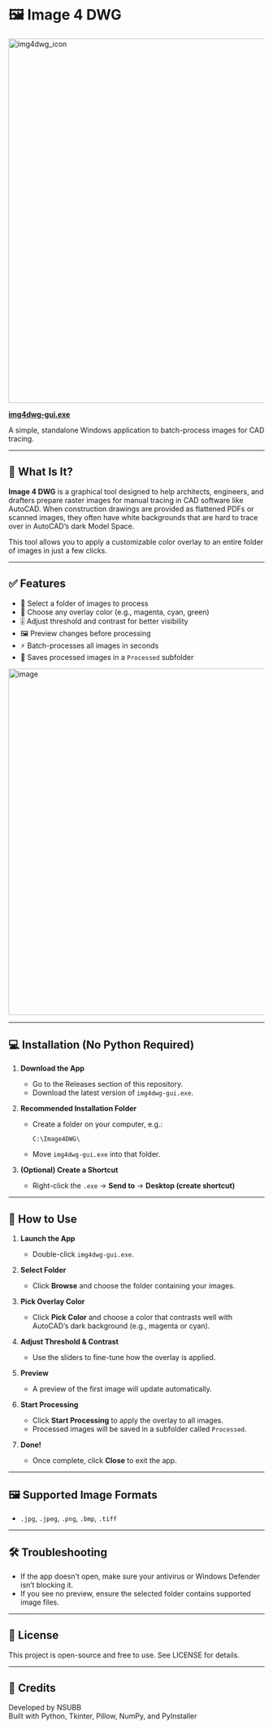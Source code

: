 # 🖼️ Image 4 DWG

<img width="730" height="717" alt="img4dwg_icon" src="https://github.com/user-attachments/assets/06de67e5-cacb-4faa-ba93-15f12e3b83a9" />


[**img4dwg-gui.exe**](https://github.com/NSUBB/img4dwg/releases/download/v1.0.0/img4dwg-gui.exe)

A simple, standalone Windows application to batch-process images for CAD tracing.

---

## 📌 What Is It?

**Image 4 DWG** is a graphical tool designed to help architects, engineers, and drafters prepare raster images for manual tracing in CAD software like AutoCAD. When construction drawings are provided as flattened PDFs or scanned images, they often have white backgrounds that are hard to trace over in AutoCAD’s dark Model Space.

This tool allows you to apply a customizable color overlay to an entire folder of images in just a few clicks.

---

## ✅ Features

- 📁 Select a folder of images to process
- 🎨 Choose any overlay color (e.g., magenta, cyan, green)
- 🎚️ Adjust threshold and contrast for better visibility
- 🖼️ Preview changes before processing
- ⚡ Batch-processes all images in seconds
- 💾 Saves processed images in a `Processed` subfolder

<img width="681" height="682" alt="image" src="https://github.com/user-attachments/assets/bd940eb5-1113-4fa5-adf8-63a28b5e1add" />

---

## 💻 Installation (No Python Required)

1. **Download the App**
   - Go to the Releases section of this repository.
   - Download the latest version of `img4dwg-gui.exe`.

2. **Recommended Installation Folder**
   - Create a folder on your computer, e.g.:
     ```
     C:\Image4DWG\
     ```
   - Move `img4dwg-gui.exe` into that folder.

3. **(Optional) Create a Shortcut**
   - Right-click the `.exe` → **Send to** → **Desktop (create shortcut)**

---

## 🚀 How to Use

1. **Launch the App**
   - Double-click `img4dwg-gui.exe`.

2. **Select Folder**
   - Click **Browse** and choose the folder containing your images.

3. **Pick Overlay Color**
   - Click **Pick Color** and choose a color that contrasts well with AutoCAD’s dark background (e.g., magenta or cyan).

4. **Adjust Threshold & Contrast**
   - Use the sliders to fine-tune how the overlay is applied.

5. **Preview**
   - A preview of the first image will update automatically.

6. **Start Processing**
   - Click **Start Processing** to apply the overlay to all images.
   - Processed images will be saved in a subfolder called `Processed`.

7. **Done!**
   - Once complete, click **Close** to exit the app.

---

## 🖼️ Supported Image Formats

- `.jpg`, `.jpeg`, `.png`, `.bmp`, `.tiff`

---

## 🛠️ Troubleshooting

- If the app doesn’t open, make sure your antivirus or Windows Defender isn’t blocking it.
- If you see no preview, ensure the selected folder contains supported image files.

---

## 📃 License
This project is open-source and free to use. See LICENSE for details.

---

## 🙌 Credits

Developed by NSUBB  
Built with Python, Tkinter, Pillow, NumPy, and PyInstaller

